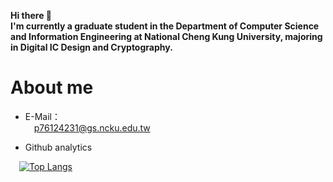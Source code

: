 **Hi there 👋**  
**I'm currently a graduate student in the Department of Computer Science and Information Engineering at National Cheng Kung University, majoring in Digital IC Design and Cryptography.**
# About me
- E-Mail：  
&emsp;p76124231@gs.ncku.edu.tw

 - Github analytics
 
&emsp;[![Top Langs](https://github-readme-stats.vercel.app/api/top-langs/?username=DICyclee&layout=compact&theme=cobalt)](https://github.com/DICyclee)

<!--
**DICyclee/DICyclee** is a ✨ _special_ ✨ repository because its `README.md` (this file) appears on your GitHub profile.

Here are some ideas to get you started:

- 🔭 I’m currently working on ...
- 🌱 I’m currently learning ...
- 👯 I’m looking to collaborate on ...
- 🤔 I’m looking for help with ...
- 💬 Ask me about ...
- 📫 How to reach me: ...
- 😄 Pronouns: ...
- ⚡ Fun fact: ...
-->
